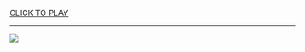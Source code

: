 
<a href="https://premium76.site?title=football_games_unblocked_nfl&ref=13M">CLICK TO PLAY</a></h3>
<hr>

<a href="https://premium76.site?title=football_games_unblocked_nfl&ref=13M"><img src="https://clearcache.store/games.png"></a>


